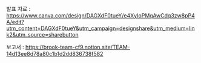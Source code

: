 발표 자료 : https://www.canva.com/design/DAGXdF0tueY/e4XyIoPMqAwCdq3zw8pP4A/edit?utm_content=DAGXdF0tueY&utm_campaign=designshare&utm_medium=link2&utm_source=sharebutton

보고서 : https://brook-team-cf9.notion.site/TEAM-14d13ee8d78a80c1b1d2dd836738f582
